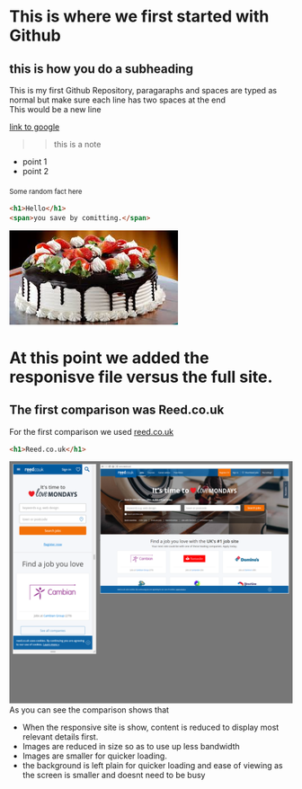 # This is where we first started with Github
## this is how you do a subheading

This is my first Github Repository, paragaraphs and spaces are typed as normal but make sure each line has two spaces at the end  
This would be a new line  

[link to google](http://google.com)
>> this is a note

 - point 1
 - point 2

<sub>Some random fact here</sub>

``` html
<h1>Hello</h1>
<span>you save by comitting.</span>

```
![cakePicture](download.jpg)

#  At this point we added the responisve file  versus the full site.  
## The first comparison was Reed.co.uk  

For the first comparison we used [reed.co.uk](http://reed.co.uk)  

```html
<h1>Reed.co.uk</h1>
```
![Reed website img](reed_site.png)  
As you can see the comparison shows that 
 - When the responsive site is show, content is reduced to display most relevant details first.  
 - Images are reduced in size so as to use up less bandwidth
 - Images are smaller for quicker loading.
 - the background is left plain for quicker loading and ease of viewing as the screen is smaller and doesnt need to be busy
